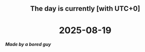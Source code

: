 <h2 align=center>The day is currently [with UTC+0]</h2>
<h1 align=center><!--TIME BEGIN-->2025-08-19<!--TIME END--></h1>
<h5>Made by a bored guy</h5>
